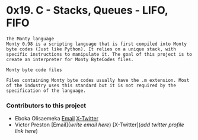 # __**0x19. C - Stacks, Queues - LIFO, FIFO**__

```
The Monty language
Monty 0.98 is a scripting language that is first compiled into Monty byte codes (Just like Python). It relies on a unique stack, with specific instructions to manipulate it. The goal of this project is to create an interpreter for Monty ByteCodes files.

Monty byte code files

Files containing Monty byte codes usually have the .m extension. Most of the industry uses this standard but it is not required by the specification of the language.
```

### Contributors to this project
- Eboka Olisaemeka [Email](ebokaolisaemeka@gmail.com) [X-Twitter](x.com/@tech_elfeikki)
- Victor Preston [Email](*write email here*) [X-Twitter](*add twitter profile link here*)